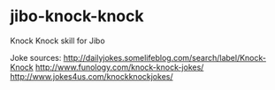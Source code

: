 # jibo-knock-knock
Knock Knock skill for Jibo

Joke sources:
http://dailyjokes.somelifeblog.com/search/label/Knock-Knock
http://www.funology.com/knock-knock-jokes/
http://www.jokes4us.com/knockknockjokes/
